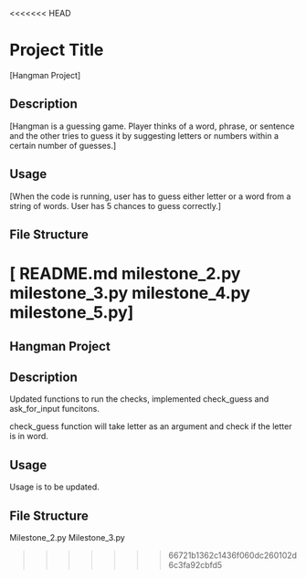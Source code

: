 <<<<<<< HEAD
# Project Title

[Hangman Project]

## Description

[Hangman is a guessing game. Player thinks of a word, phrase, or sentence and the other tries to guess it by suggesting letters or numbers within a certain number of guesses.]

## Usage

[When the code is running, user has to guess either letter or a word from a string of words. User has 5 chances to guess correctly.]

## File Structure

[
README.md
milestone_2.py
milestone_3.py
milestone_4.py
milestone_5.py]
=======
## Hangman Project

## Description

Updated functions to run the checks, implemented check_guess and ask_for_input funcitons.

check_guess function will take letter as an argument and check if the letter is in word.

## Usage

Usage is to be updated.

## File Structure

Milestone_2.py
Milestone_3.py
>>>>>>> 66721b1362c1436f060dc260102d6c3fa92cbfd5
